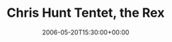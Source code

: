 ---
templateKey: event
guid: 089341c6-6eab-11ea-99c5-002590d1d1b0
date: 2006-05-20T15:30:00+00:00
eventTime: '3:30pm'
title: Chris Hunt Tentet, the Rex
artist: Chris Hunt Tentet
city: Toronto
venue: the Rex
group: Tim Shia
guests: Carissa Neufeld, Tara Davidson, Jon Maharaj, Jason Logue, Josh Grossman
---